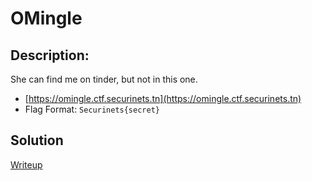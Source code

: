 # OMingle

## Description: 
She can find me on tinder, but not in this one.

- [https://omingle.ctf.securinets.tn](https://omingle.ctf.securinets.tn)
- Flag Format: `Securinets{secret}`

## Solution
[Writeup](Writeup.md)